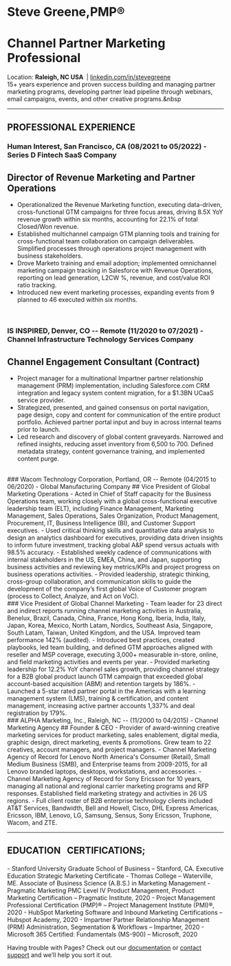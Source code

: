 # Steve Greene,PMP&reg;&nbsp;
# Channel Partner Marketing Professional
Location: <b>Raleigh, NC USA&nbsp;</b> | <a href="https://www.linkedin.com/in/stevegreene/">linkedin.com/in/stevegreene</a>
<br>
15+ years experience and proven success building and managing partner marketing programs, developing partner lead pipeline through webinars, email campaigns, events, and other creative programs.&nbsp
<p></p>
<hr>
<p paraeid="{167e8fe1-fe30-48ea-9e21-31033872ace7}{168}" paraid="479438528" style="text-align: center;"><h2><strong>PROFESSIONAL EXPERIENCE&nbsp;</strong></p></h2>

### Human Interest, San Francisco, CA (08/2021 to 05/2022) - Series D Fintech SaaS Company 
## Director of Revenue Marketing and Partner Operations
- Operationalized the Revenue Marketing function, executing data-driven, cross-functional GTM campaigns for three focus areas, driving 8.5X YoY revenue growth within six months, accounting for 22.1% of total Closed/Won revenue.<br>
- Established multichannel campaign GTM planning tools and training for cross-functional team collaboration on campaign deliverables. Simplified processes through operations project management with business stakeholders.<br>
- Drove Marketo training and email adoption; implemented omnichannel marketing campaign tracking in Salesforce with Revenue Operations, reporting on lead generation, L2CW %, revenue, and cost/value ROI ratio tracking.<br>
- Introduced new event marketing processes, expanding events from 9 planned to 46 executed within six months.<br>
<br>

### IS INSPIRED, Denver, CO -- Remote (11/2020 to 07/2021) - Channel Infrastructure Technology Services Company
## Channel Engagement Consultant (Contract)
- Project manager for a multinational Impartner partner relationship management (PRM) implementation, including Salesforce.com CRM integration and legacy system content migration, for a $1.3BN UCaaS service provider.
- Strategized, presented, and gained consensus on portal navigation, page design, copy and content for communication of the entire product portfolio. Achieved partner portal input and buy in across internal teams prior to launch.
- Led research and discovery of global content graveyards. Narrowed and refined insights, reducing asset inventory from 6,500 to 700. Defined metadata strategy, content governance training, and implemented content purge.
<br>
### Wacom Technology Corporation, Portland, OR -- Remote (04/2015 to 06/2020) - Global Manufacturing Company
## Vice President of Global Marketing Operations
- Acted in Chief of Staff capacity for the Business Operations team, working closely with a global cross-functional executive leadership team (ELT), including Finance Management, Marketing Management, Sales Operations, Sales Organization, Product Management, Procurement, IT, Business Intelligence (BI), and Customer Support executives.
- Used critical thinking skills and quantitative data analysis to design an analytics dashboard for executives, providing data driven insights to inform future investment, tracking global A&P spend versus actuals with 98.5% accuracy.
- Established weekly cadence of communications with internal stakeholders in the US, EMEA, China, and Japan, supporting business activities and reviewing key metrics/KPIs and project progress on business operations activities. 
- Provided leadership, strategic thinking, cross-group collaboration, and communication skills to guide the development of the company’s first global Voice of Customer program (process to Collect, Analyze, and Act on VoC).
<br>
### Vice President of Global Channel Marketing
- Team leader for 23 direct and indirect reports running channel marketing activities in Australia, Benelux, Brazil, Canada, China, France, Hong Kong, Iberia, India, Italy, Japan, Korea, Mexico, North Latam, Nordics, Southeast Asia, Singapore, South Latam, Taiwan, United Kingdom, and the USA. Improved team performance 142% (audited).
- Introduced best practices, created playbooks, led team building, and defined GTM approaches aligned with reseller and MSP coverage, executing 3,000+ measurable in-store, online, and field marketing activities and events per year.
- Provided marketing leadership for 12.2% YoY channel sales growth, providing channel strategy for a B2B global product launch GTM campaign that exceeded global account-based acquisition (ABM) and retention targets by 186%.
- Launched a 5-star rated partner portal in the Americas with a learning management system (LMS), training & certification, and content management, increasing active partner accounts 1,337% and deal registration by 179%.
<br>
### ALPHA Marketing, Inc., Raleigh, NC -- (11/2000 to 04/2015) - Channel Marketing Agency
## Founder & CEO
- Provider of award-winning creative marketing services for product marketing, sales enablement, digital media, graphic design, direct marketing, events & promotions. Grew team to 22 creatives, account managers, and project managers.
- Channel Marketing Agency of Record for Lenovo North America's Consumer (Retail), Small Medium Business (SMB), and Enterprise teams from 2009-2015, for all Lenovo branded laptops, desktops, workstations, and accessories.
- Channel Marketing Agency of Record for Sony Ericsson for 10 years, managing all national and regional carrier marketing programs and RFP responses. Established field marketing strategy and activities in 26 US regions.
- Full client roster of B2B enterprise technology clients included AT&T Services, Bandwidth, Bell and Howell, Cisco, DHL Express Americas, Ericsson, IBM, Lenovo, LG, Samsung, Sensus, Sony Ericsson, Truphone, Wacom, and ZTE. 
<hr>
<p paraeid="{167e8fe1-fe30-48ea-9e21-31033872ace7}{168}" paraid="479438528" style="text-align: center;"><h2><strong>EDUCATION &nbsp CERTIFICATIONS;</strong></p></h2>
- Stanford University Graduate School of Business – Stanford, CA. Executive Education Strategic Marketing Certificate
- Thomas College – Waterville, ME. Associate of Business Science (A.B.S.) in Marketing Management
- Pragmatic Marketing PMC Level IV Product Management, Product Marketing Certification – Pragmatic Institute, 2020
- Project Management Professional Certification (PMP)® – Project Management Institute (PMI)®, 2020
- HubSpot Marketing Software and Inbound Marketing Certifications – Hubspot Academy, 2020
- Impartner Partner Relationship Management (PRM) Administration, Segmentation & Workflows – Impartner, 2020
- Microsoft 365 Certified: Fundamentals (MS-900) – Microsoft, 2020




Having trouble with Pages? Check out our [documentation](https://docs.github.com/categories/github-pages-basics/) or [contact support](https://support.github.com/contact) and we’ll help you sort it out.
